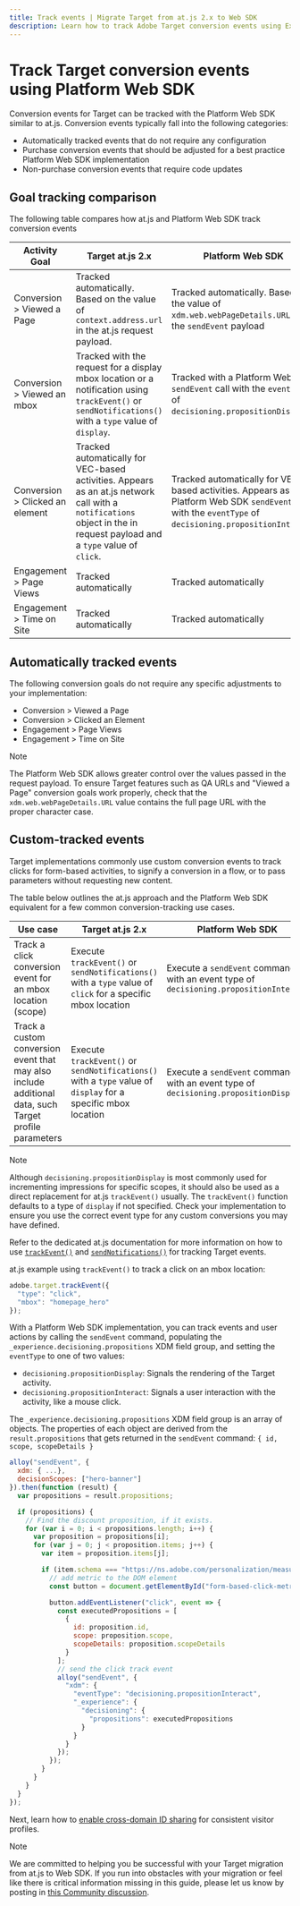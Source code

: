 ```yaml
---
title: Track events | Migrate Target from at.js 2.x to Web SDK
description: Learn how to track Adobe Target conversion events using Experience Platform Web SDK.
---
```


# Track Target conversion events using Platform Web SDK

Conversion events for Target can be tracked with the Platform Web SDK similar to at.js. Conversion events typically fall into the following categories:

* Automatically tracked events that do not require any configuration
* Purchase conversion events that should be adjusted for a best practice Platform Web SDK implementation
* Non-purchase conversion events that require code updates

## Goal tracking comparison

The following table compares how at.js and Platform Web SDK track conversion events

| Activity Goal | Target at.js 2.x | Platform Web SDK |
|---|---|---|
| Conversion > Viewed a Page | Tracked automatically. Based on the value of `context.address.url` in the at.js request payload. | Tracked automatically. Based on the value of `xdm.web.webPageDetails.URL` in the `sendEvent` payload |
| Conversion > Viewed an mbox | Tracked with the request for a display mbox location or a notification using `trackEvent()` or `sendNotifications()` with a `type` value of `display`. | Tracked with a Platform Web SDK `sendEvent` call with the `eventType` of `decisioning.propositionDisplay`.  |
| Conversion > Clicked an element | Tracked automatically for VEC-based activities. Appears as an at.js network call with a `notifications` object in the in request payload and a `type` value of `click`. | Tracked automatically for VEC-based activities. Appears as a Platform Web SDK `sendEvent` call with the `eventType` of `decisioning.propositionInteract`. |
| Engagement > Page Views | Tracked automatically | Tracked automatically |
| Engagement > Time on Site | Tracked automatically | Tracked automatically |

<!--
| Revenue > RPV, AOV, or Total Sales | Tracked based on the `orderTotal` parameter values for the specified mbox(es) | Tracked based on the `xdm.commerce.order.priceTotal` values. Its best to use the "any mbox" option in the goal setup. |
| Revenue > Orders | Tracked based on the unique `orderId` parameter values for the specified mbox(es) | Tracked based on the unique values for `xdm.commerce.order.purchaseID`. Its best to use the "any mbox" option in the goal setup. |
| Engagement > Custom Scoring | Tracked with the `mboxPageValue` parameter. Refer to the [dedicated documentation](https://experienceleague.adobe.com/docs/target/using/activities/success-metrics/capture-score.html) for more details. | Tracked with `data.__adobe.target.mboxPageValue` in the `sendEvent` payload |
-->

## Automatically tracked events

The following conversion goals do not require any specific adjustments to your implementation:

* Conversion > Viewed a Page
* Conversion > Clicked an Element
* Engagement > Page Views
* Engagement > Time on Site

>[!NOTE]
>
>The Platform Web SDK allows greater control over the values passed in the request payload. To ensure Target features such as QA URLs and "Viewed a Page" conversion goals work properly, check that the `xdm.web.webPageDetails.URL` value contains the full page URL with the proper character case. 

<!--
## Purchase conversion events

The following conversion goals are based on the order details information passed in the Platform Web SDK `sendEvent` payload:

* Revenue > Revenue per Visit (RPV)
* Revenue > Average Order Value (AOV)
* Revenue > Total Sales
* Revenue > Orders

Target at.js implementations typically use an order confirmation mbox with the `trackEvent()` or `sendNotifications()` functions to pass the order ID, order total, and a list of product IDs purchased. These methods are specific to Target.

The Platform Web SDK is a shared library for all Adobe applications and you may have other applications such as Adobe Analytics to consider. Because of this shared nature, its best send a single order confirmation call using the appropriate commerce XDM field group.

For more information and an example, refer to the tutorial section about [sending purchase parameters to Target](send-parameters.md#purchase-parameters). 
-->

## Custom-tracked events

Target implementations commonly use custom conversion events to track clicks for form-based activities, to signify a conversion in a flow, or to pass parameters without requesting new content.

The table below outlines the at.js approach and the Platform Web SDK equivalent for a few common conversion-tracking use cases.

| Use case | Target at.js 2.x | Platform Web SDK |
|---|---|---|
| Track a click conversion event for an mbox location (scope) | Execute `trackEvent()` or `sendNotifications()` with a `type` value of `click` for a specific mbox location | Execute a `sendEvent` command with an event type of `decisioning.propositionInteract` |
| Track a custom conversion event that may also include additional data, such Target profile parameters | Execute `trackEvent()` or `sendNotifications()` with a `type` value of `display` for a specific mbox location | Execute a `sendEvent` command with an event type of `decisioning.propositionDisplay` |

>[!NOTE]
>
>Although `decisioning.propositionDisplay` is most commonly used for incrementing impressions for specific scopes, it should also be used as a direct replacement for at.js `trackEvent()` usually. The `trackEvent()` function  defaults to a type of `display` if not specified. Check your implementation to ensure you use the correct event type for any custom conversions you may have defined.

Refer to the dedicated at.js documentation for more information on how to use [`trackEvent()`](https://developer.adobe.com/target/implement/client-side/atjs/atjs-functions/adobe-target-trackevent/) and [`sendNotifications()`](https://developer.adobe.com/target/implement/client-side/atjs/atjs-functions/adobe-target-sendnotifications-atjs-21/) for tracking Target events.

at.js example using `trackEvent()` to track a click on an mbox location:

```JavaScript
adobe.target.trackEvent({
  "type": "click",
  "mbox": "homepage_hero"
});
```

With a Platform Web SDK implementation, you can track events and user actions by calling the `sendEvent` command, populating the `_experience.decisioning.propositions` XDM field group, and setting the `eventType` to one of two values:

* `decisioning.propositionDisplay`: Signals the rendering of the Target activity.
* `decisioning.propositionInteract`: Signals a user interaction with the activity, like a mouse click.

The `_experience.decisioning.propositions` XDM field group is an array of objects. The properties of each object are derived from the `result.propositions` that gets returned in the `sendEvent` command: `{ id, scope, scopeDetails }`

```JavaScript
alloy("sendEvent", {
  xdm: { ...},
  decisionScopes: ["hero-banner"]
}).then(function (result) {
  var propositions = result.propositions;

  if (propositions) {
    // Find the discount proposition, if it exists.
    for (var i = 0; i < propositions.length; i++) {
      var proposition = propositions[i];
      for (var j = 0; j < proposition.items; j++) {
        var item = proposition.items[j];

        if (item.schema === "https://ns.adobe.com/personalization/measurement") {
          // add metric to the DOM element
          const button = document.getElementById("form-based-click-metric");

          button.addEventListener("click", event => {
            const executedPropositions = [
              {
                id: proposition.id,
                scope: proposition.scope,
                scopeDetails: proposition.scopeDetails
              }
            ];
            // send the click track event
            alloy("sendEvent", {
              "xdm": {
                "eventType": "decisioning.propositionInteract",
                "_experience": {
                  "decisioning": {
                    "propositions": executedPropositions
                  }
                }
              }
            });
          });
        }
      }
    }
  }
});
```

Next, learn how to [enable cross-domain ID sharing](cross-domain.md) for consistent visitor profiles.

>[!NOTE]
>
>We are committed to helping you be successful with your Target migration from at.js to Web SDK. If you run into obstacles with your migration or feel like there is critical information missing in this guide, please let us know by posting in [this Community discussion](https://experienceleaguecommunities.adobe.com/t5/adobe-experience-platform-launch/tutorial-discussion-implement-adobe-experience-cloud-with-web/td-p/444996).